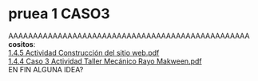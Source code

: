 # pruea 1 CASO3
AAAAAAAAAAAAAAAAAAAAAAAAAAAAAAAAAAAAAAAAAAAAAAAAA<br>
<b>cositos</b>:
<br>
[1.4.5 Actividad Construcción del sitio web.pdf](https://github.com/hikorigunpu/EXP1Prueba/files/8533499/1.4.5.Actividad.Construccion.del.sitio.web.pdf)
<br>
[1.4.4 Caso 3 Actividad Taller Mecánico Rayo Makween.pdf](https://github.com/hikorigunpu/EXP1Prueba/files/8533521/1.4.4.Caso.3.Actividad.Taller.Mecanico.Rayo.Makween.pdf)
<br>
EN FIN ALGUNA IDEA?
